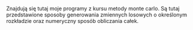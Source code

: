 Znajdują się tutaj moje programy z kursu metody monte carlo. Są tutaj przedstawione sposoby generowania zmiennych losowych o określonym rozkładzie oraz numeryczny sposób obliczania całek.
